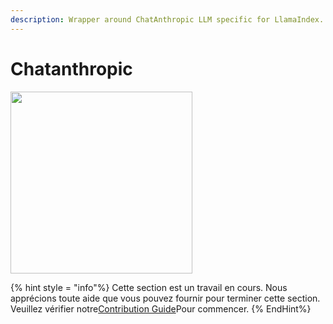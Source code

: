 ```yaml
---
description: Wrapper around ChatAnthropic LLM specific for LlamaIndex.
---
```


# Chatanthropic

<gigne> <img src = "../../../. Gitbook / Assets / image (2) (1) (1) (1) (1) (1) (1) (1) (1) (1) (2) .png" alt = "" width = "291"> <gigcaption>

{% hint style = "info"%}
Cette section est un travail en cours. Nous apprécions toute aide que vous pouvez fournir pour terminer cette section. Veuillez vérifier notre[Contribution Guide](broken-reference)Pour commencer.
{% EndHint%}
